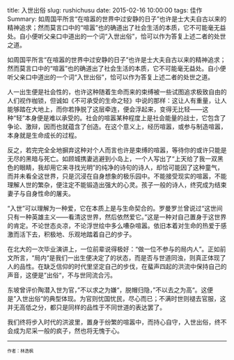 title: 入世出俗
slug: rushichusu
date: 2015-02-16 10:00:00
tags: 佳作
Summary: 如周国平所言“在喧嚣的世界中过安静的日子”也许是士大夫自古以来的精神追求；然而莫言口中的“喧嚣”也的确道出了社会生活的本质，它不可能毫无益处。自小便听父亲口中道出的一个词“入世出俗”，恰可以作为答复上述二者的处世之道。



如周国平所言“在喧嚣的世界中过安静的日子”也许是士大夫自古以来的精神追求；然而莫言口中的“喧嚣”也的确道出了社会生活的本质，它不可能毫无益处。自小便听父亲口中道出的一个词“入世出俗”，恰可以作为答复上述二者的处世之道。

人一出生便是社会性的，也许这种随着生命而来的束缚被一些试图追求极致自由的人们视作枷锁，但诚如《不可承受的生命之轻》中说的那样：这让人有重量，让人能够踏在大地上，而你若挣脱了这层牵连，便会浮起来，变得无比轻——这种“轻”本身便是难以承受的。社会的喧嚣某种程度上是社会能量的战士，它包含了争论、激辩，因而也就蕴含了创造。在这个意义上，经历喧嚣，或参与制造喧嚣，本身就是生命成长的过程。

反之，若完完全全地摒弃这种对个人而言也许是束缚的喧嚣，等待你的或许只能是无尽的黑暗与死亡。如顾城携妻逃避到小岛上，一个人写出了“上天给了我一双黑色的眼睛，我却用它来寻找光明”的纯净的诗句的诗人，却恰可能因了这种童气，而并未看全这世界，只是沉浸在自身想象的极乐园中。不能接受现实的喧嚣，不能理解人世的繁杂，便注定不能锻造出强大的心灵。孩子一般的诗人，终究成为结束妻子与自身性命的屠夫。

“入世”可以理解为一种爱，它在本质上是与生命契合的。罗曼罗兰曾说过“这世间只有一种英雄主义——看清这世界，然后依然爱它。”这是一种对自己置身于这世界的肯定。不论世态炎凉，不论浮世绘中多么嘈杂喧嚣。依旧本着对生命的热爱于感激而活下去，积极地、乐观地踏着自己的步子。

在北大的一次毕业演讲上，一位前辈说得极好：“做一位不参与的局内人”。正如前文所言，“局内“是我们一出生便决定了的状态，而是否与世道同浊，则真正体现了人的品性。在缺乏信仰的时代里坚定自己的步伐，在蜚声四起的洪流中保持自己的声音，这便是”出俗“，不与世同流合污。

东坡曾评价陶潜入世为官，”不以求之为嫌“，脱帽归隐，”不以去之为高“。这便是”入世出俗“的典型体现。为官则忧国忧民，尽心而已；不满时世则褪去官服，这并无高低之分，都只是同样的品性于不同世道的表达罢了。

我们终将步入时代的洪波里，置身于纷繁的喧嚣中，而持心自守，入世出俗，终不会成为尼采一般的疯子，然也将无愧于心。
* * *
<font size="0.5em">作者：林逸枫</font>
